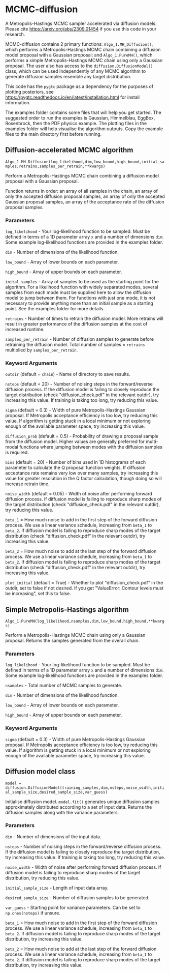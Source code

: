 # MCMC-diffusion
A Metropolis-Hastings MCMC sampler accelerated via diffusion models. Please cite https://arxiv.org/abs/2309.01454 if you use this code in your research.

MCMC-diffusion contains 2 primary functions: `Algo_1.MH_Diffusion()`, which performs a Metropolis-Hastings MCMC chain combining a diffusion model proposal with a Gaussian proposal; and `Algo_1.PureMH()`, which performs a simple Metropolis-Hastings MCMC chain using only a Gaussian proposal. The user also has access to the `diffusion.DiffusionModel()` class, which can be used independently of any MCMC algorithm to generate diffusion samples resemble any target distribution. 

This code has the `pygtc` package as a dependency for the purposes of plotting posteriors, see https://pygtc.readthedocs.io/en/latest/installation.html for install information. 

The examples folder contains some files that will help you get started. The suggested order to run the examples is Gaussian, Himmelblau, EggBox, Rosenbrock, then the PDF physics example. The plotting files in the examples folder will help visualise the algorithm outputs. Copy the example files to the main directory first before running.

## Diffusion-accelerated MCMC algorithm
`Algo_1.MH_Diffusion(log_likelihood,dim,low_bound,high_bound,initial_samples,retrains,samples_per_retrain,**kwargs)`

Perform a Metropolis-Hastings MCMC chain combining a diffusion model proposal with a Gaussian proposal.

Function returns in order: an array of all samples in the chain, an array of only the accepted diffusion proposal samples, an array of only the accepted Gaussian proposal samples, an array of the acceptance rate of the diffusion proposal samples.

### Parameters
`log_likelihood` - Your log-likelihood function to be sampled. Must be defined in terms of a 1D parameter array `x` and a number of dimensions `dim`. Some example log-likelihood functions are provided in the examples folder.

`dim` - Number of dimensions of the likelihood function.

`low_bound` - Array of lower bounds on each parameter.

`high_bound` - Array of upper bounds on each parameter.

`inital_samples` - Array of samples to be used as the starting point for the algorithm. For a likelihood function with widely separated modes, several samples from each mode must be supplied here to allow the diffusion model to jump between them. For functions with just one mode, it is not necessary to provide anything more than an initial sample as a starting point. See the examples folder for more details.

`retrains` - Number of times to retrain the diffusion model. More retrains will result in greater performance of the diffusion samples at the cost of increased runtime.

`samples_per_retrain` - Number of diffusion samples to generate before retraining the diffusion model. Total number of samples = `retrains` multiplied by `samples_per_retrain`. 

### Keyword Arguments
`outdir` (default = `chain`) - Name of directory to save results.

`nsteps` (default = 20) - Number of noising steps in the forward/reverse diffusion process. If the diffusion model is failing to closely reproduce the target distribution (check "diffusion_check.pdf" in the relevant outdir), try increasing this value. If training is taking too long, try reducing this value.

`sigma` (default = 0.3) - Width of pure Metropolis-Hastings Gaussian proposal. If Metropolis acceptance efficiency is too low, try reducing this value. If algorithm is getting stuck in a local minimum or not exploring enough of the available parameter space, try increasing this value.

`diffusion_prob` (default = 0.5) - Probability of drawing a proposal sample from the diffusion model. Higher values are generally preferred for multi-modal functions where jumping between modes with the diffusion samples is required. 

`bins` (default = 20) - Number of bins used in 1D histograms of each parameter to calculate the Q proposal function weights. If diffusion acceptance rate remains very low over many samples, try increasing this value for greater resolution in the Q factor calculation, though doing so will increase retrain time.

`noise_width` (default = 0.05) - Width of noise after performing forward diffusion process. If diffusion model is failing to reproduce sharp modes of the target distribution (check "diffusion_check.pdf" in the relevant outdir), try reducing this value.

`beta_1` = How much noise to add in the first step of the forward diffusion process. We use a linear variance schedule, increasing from `beta_1` to `beta_2`. If diffusion model is failing to reproduce sharp modes of the target distribution (check "diffusion_check.pdf" in the relevant outdir), try increasing this value.

`beta_2` = How much noise to add at the last step of the forward diffusion process. We use a linear variance schedule, increasing from `beta_1` to `beta_2`. If diffusion model is failing to reproduce sharp modes of the target distribution (check "diffusion_check.pdf" in the relevant outdir), try increasing this value.

`plot_initial` (default = True) - Whether to plot "diffusion_check.pdf" in the outdir, set to false if not desired. If you get "ValueError: Contour levels must be increasing", set this to false.

## Simple Metropolis-Hastings algorithm
`Algo_1.PureMH(log_likelihood,nsamples,dim,low_bound,high_bound,**kwargs)`

Perform a Metropolis-Hastings MCMC chain using only a Gaussian proposal. Returns the samples generated from the overall chain.

### Parameters
`log_likelihood` - Your log-likelihood function to be sampled. Must be defined in terms of a 1D parameter array `x` and a number of dimensions `dim`. Some example log-likelihood functions are provided in the examples folder.

`nsamples` - Total number of MCMC samples to generate.

`dim` - Number of dimensions of the likelihood function.

`low_bound` - Array of lower bounds on each parameter.

`high_bound` - Array of upper bounds on each parameter.

### Keyword Arguments
`sigma` (default = 0.3) - Width of pure Metropolis-Hastings Gaussian proposal. If Metropolis acceptance efficiency is too low, try reducing this value. If algorithm is getting stuck in a local minimum or not exploring enough of the available parameter space, try increasing this value.

## Diffusion model class
`model = diffusion.DiffusionModel(training_samples,dim,nsteps,noise_width,initial_sample_size,desired_sample_size,var_guess)`

Initialise diffusion model. `model.fit()` generates unique diffusion samples approximately distributed according to a set of input data. Returns the diffusion samples along with the variance parameters.

### Parameters
`dim` - Number of dimensions of the input data.

`nsteps` - Number of noising steps in the forward/reverse diffusion process. If the diffusion model is failing to closely reproduce the target distribution, try increasing this value. If training is taking too long, try reducing this value.

`noise_width` - Width of noise after performing forward diffusion process. If diffusion model is failing to reproduce sharp modes of the target distribution, try reducing this value.

`initial_sample_size` - Length of input data array.

`desired_sample_size` - Number of diffusion samples to be generated.

`var_guess` - Starting point for variance parameters. Can be set to `np.ones(nsteps)` if unsure.

`beta_1` = How much noise to add in the first step of the forward diffusion process. We use a linear variance schedule, increasing from `beta_1` to `beta_2`. If diffusion model is failing to reproduce sharp modes of the target distribution, try increasing this value.

`beta_2` = How much noise to add at the last step of the forward diffusion process. We use a linear variance schedule, increasing from `beta_1` to `beta_2`. If diffusion model is failing to reproduce sharp modes of the target distribution, try increasing this value.
